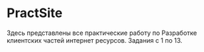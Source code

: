 # PractSite
Здесь представлены все практические работу по Разработке клиентских частей интернет ресурсов. 
Задания с 1 по 13.
